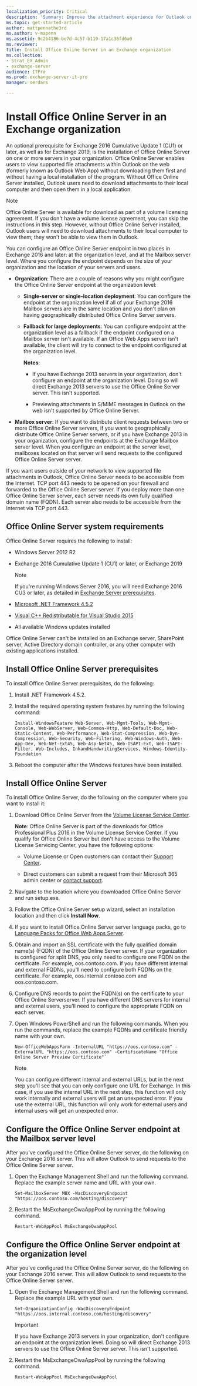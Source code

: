 ```yaml
---
localization_priority: Critical
description: 'Summary: Improve the attachment experience for Outlook on the web (formerly known as Outlook Web App) users by installing Office Online Server.'
ms.topic: get-started-article
author: mattpennathe3rd
ms.author: v-mapenn
ms.assetid: 9c2b4186-be7d-4c57-b119-17a1c36fd6a0
ms.reviewer: 
title: Install Office Online Server in an Exchange organization
ms.collection:
- Strat_EX_Admin
- exchange-server
audience: ITPro
ms.prod: exchange-server-it-pro
manager: serdars

---
```


# Install Office Online Server in an Exchange organization

An optional prerequisite for Exchange 2016 Cumulative Update 1 (CU1) or later, as well as for Exchange 2019, is the installation of Office Online Server on one or more servers in your organization. Office Online Server enables users to view supported file attachments within Outlook on the web (formerly known as Outlook Web App) without downloading them first and without having a local installation of the program. Without Office Online Server installed, Outlook users need to download attachments to their local computer and then open them in a local application.

> [!NOTE]
> Office Online Server is available for download as part of a volume licensing agreement. If you don't have a volume license agreement, you can skip the instructions in this step. However, without Office Online Server installed, Outlook users will need to download attachments to their local computer to view them; they won't be able to view them in Outlook.

You can configure an Office Online Server endpoint in two places in Exchange 2016 and later: at the organization level, and at the Mailbox server level. Where you configure the endpoint depends on the size of your organization and the location of your servers and users.

- **Organization**: There are a couple of reasons why you might configure the Office Online Server endpoint at the organization level:

  - **Single-server or single-location deployment**: You can configure the endpoint at the organization level if all of your Exchange 2016 Mailbox servers are in the same location and you don't plan on having geographically distributed Office Online Server servers.

  - **Fallback for large deployments**: You can configure endpoint at the organization level as a fallback if the endpoint configured on a Mailbox server isn't available. If an Office Web Apps server isn't available, the client will try to connect to the endpoint configured at the organization level.

    **Notes**:

    - If you have Exchange 2013 servers in your organization, don't configure an endpoint at the organization level. Doing so will direct Exchange 2013 servers to use the Office Online Server server. This isn't supported.

    - Previewing attachments in S/MIME messages in Outlook on the web isn't supported by Office Online Server.

- **Mailbox server**: If you want to distribute client requests between two or more Office Online Server servers, if you want to geographically distribute Office Online Server servers, or if you have Exchange 2013 in your organization, configure the endpoints at the Exchange Mailbox server level. When you configure an endpoint at the server level, mailboxes located on that server will send requests to the configured Office Online Server server.

If you want users outside of your network to view supported file attachments in Outlook, Office Online Server needs to be accessible from the Internet. TCP port 443 needs to be opened on your firewall and forwarded to the Office Online Server server. If you deploy more than one Office Online Server server, each server needs its own fully qualified domain name (FQDN). Each server also needs to be accessible from the Internet via TCP port 443.

## Office Online Server system requirements

Office Online Server requires the following to install:

- Windows Server 2012 R2

- Exchange 2016 Cumulative Update 1 (CU1) or later, or Exchange 2019

   > [!NOTE]
   > If you're running Windows Server 2016, you will need Exchange 2016 CU3 or later, as detailed in [Exchange Server prerequisites](prerequisites.md).

- [Microsoft .NET Framework 4.5.2](https://go.microsoft.com/fwlink/p/?linkId=616890)

- [Visual C++ Redistributable for Visual Studio 2015](https://go.microsoft.com/fwlink/p/?linkId=616889)

- All available Windows updates installed

Office Online Server can't be installed on an Exchange server, SharePoint server, Active Directory domain controller, or any other computer with existing applications installed.

## Install Office Online Server prerequisites

To install Office Online Server prerequisites, do the following:

1. Install .NET Framework 4.5.2.

2. Install the required operating system features by running the following command:

   ```
   Install-WindowsFeature Web-Server, Web-Mgmt-Tools, Web-Mgmt-Console, Web-WebServer, Web-Common-Http, Web-Default-Doc, Web-Static-Content, Web-Performance, Web-Stat-Compression, Web-Dyn-Compression, Web-Security, Web-Filtering, Web-Windows-Auth, Web-App-Dev, Web-Net-Ext45, Web-Asp-Net45, Web-ISAPI-Ext, Web-ISAPI-Filter, Web-Includes, InkandHandwritingServices, Windows-Identity-Foundation
   ```

3. Reboot the computer after the Windows features have been installed.

## Install Office Online Server

To install Office Online Server, do the following on the computer where you want to install it:

1. Download Office Online Server from the [Volume License Service Center](https://go.microsoft.com/fwlink/p/?linkId=195442).

   **Note**: Office Online Server is part of the downloads for Office Professional Plus 2016 in the Volume License Service Center. If you qualify for Office Online Server but don't have access to the Volume License Servicing Center, you have the following options:

   - Volume License or Open customers can contact their [Support Center](https://www.microsoft.com/Licensing/servicecenter/Help/Contact.aspx).

   - Direct customers can submit a request from their Microsoft 365 admin center or [contact support](https://support.office.com/article/32a17ca7-6fa0-4870-8a8d-e25ba4ccfd4b).

2. Navigate to the location where you downloaded Office Online Server and run setup.exe.

3. Follow the Office Online Server setup wizard, select an installation location and then click **Install Now**.

4. If you want to install Office Online Server server language packs, go to [Language Packs for Office Web Apps Server](https://go.microsoft.com/fwlink/p/?LinkId=798136).

5. Obtain and import an SSL certificate with the fully qualified domain name(s) (FQDN) of the Office Online Server server. If your organization is configured for split DNS, you only need to configure one FQDN on the certificate. For example, oos.contoso.com. If you have different internal and external FQDNs, you'll need to configure both FQDNs on the certificate. For example, oos.internal.contoso.com and oos.contoso.com.

6. Configure DNS records to point the FQDN(s) on the certificate to your Office Online Serverserver. If you have different DNS servers for internal and external users, you'll need to configure the appropriate FQDN on each server.

7. Open Windows PowerShell and run the following commands. When you run the commands, replace the example FQDNs and certificate friendly name with your own.

   ```
   New-OfficeWebAppsFarm -InternalURL "https://oos.contoso.com" -ExternalURL "https://oos.contoso.com" -CertificateName "Office Online Server Preview Certificate"`
   ```

    > [!NOTE]
    > You can configure different internal and external URLs, but in the next step you'll see that you can only configure one URL for Exchange. In this case, if you use the internal URL in the next step, this function will only work internally and external users will get an unexpected error. If you use the external URL, this function will only work for external users and internal users will get an unexpected error.

## Configure the Office Online Server endpoint at the Mailbox server level

After you've configured the Office Online Server server, do the following on your Exchange 2016 server. This will allow Outlook to send requests to the Office Online Server server.

1. Open the Exchange Management Shell and run the following command. Replace the example server name and URL with your own.

   ```
   Set-MailboxServer MBX -WacDiscoveryEndpoint "https://oos.contoso.com/hosting/discovery"
   ```

2. Restart the MsExchangeOwaAppPool by running the following command.

   ```
   Restart-WebAppPool MsExchangeOwaAppPool
   ```

## Configure the Office Online Server endpoint at the organization level

After you've configured the Office Online Server server, do the following on your Exchange 2016 server. This will allow Outlook to send requests to the Office Online Server server.

1. Open the Exchange Management Shell and run the following command. Replace the example URL with your own.

   ```
   Set-OrganizationConfig -WacDiscoveryEndpoint "https://oos.internal.contoso.com/hosting/discovery"
   ```

   > [!IMPORTANT]
   > If you have Exchange 2013 servers in your organization, don't configure an endpoint at the organization level. Doing so will direct Exchange 2013 servers to use the Office Online Server server. This isn't supported.

2. Restart the MsExchangeOwaAppPool by running the following command.

   ```
   Restart-WebAppPool MsExchangeOwaAppPool
   ```
